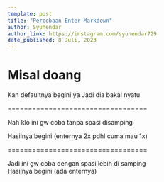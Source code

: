 ```yaml
---
template: post
title: "Percobaan Enter Markdown"
author: Syuhendar
author_link: https://instagram.com/syuhendar729
date_published: 8 Juli, 2023
---
```


# Misal doang
Kan defaultnya begini ya
Jadi dia bakal nyatu

==================================

Nah klo ini gw coba tanpa spasi disamping

Hasilnya begini (enternya 2x pdhl cuma mau 1x)

==================================

Jadi ini gw coba dengan spasi lebih di samping  
Hasilnya begini (ada enternya)
